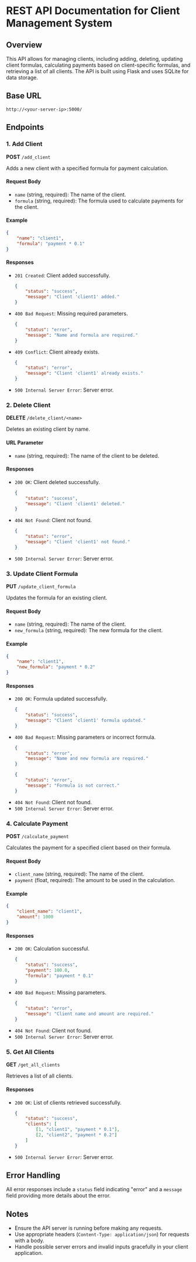 # REST API Documentation for Client Management System

## Overview
This API allows for managing clients, including adding, deleting, updating client formulas, calculating payments based on client-specific formulas, and retrieving a list of all clients. The API is built using Flask and uses SQLite for data storage.

## Base URL
```
http://<your-server-ip>:5000/
```

## Endpoints

### 1. Add Client
**POST** `/add_client`

Adds a new client with a specified formula for payment calculation.

#### Request Body
- `name` (string, required): The name of the client.
- `formula` (string, required): The formula used to calculate payments for the client.

#### Example
```json
{
    "name": "client1",
    "formula": "payment * 0.1"
}
```

#### Responses
- `201 Created`: Client added successfully.
  ```json
  {
      "status": "success",
      "message": "Client 'client1' added."
  }
  ```
- `400 Bad Request`: Missing required parameters.
  ```json
  {
      "status": "error",
      "message": "Name and formula are required."
  }
  ```
- `409 Conflict`: Client already exists.
  ```json
  {
      "status": "error",
      "message": "Client 'client1' already exists."
  }
  ```
- `500 Internal Server Error`: Server error.

### 2. Delete Client
**DELETE** `/delete_client/<name>`

Deletes an existing client by name.

#### URL Parameter
- `name` (string, required): The name of the client to be deleted.

#### Responses
- `200 OK`: Client deleted successfully.
  ```json
  {
      "status": "success",
      "message": "Client 'client1' deleted."
  }
  ```
- `404 Not Found`: Client not found.
  ```json
  {
      "status": "error",
      "message": "Client 'client1' not found."
  }
  ```
- `500 Internal Server Error`: Server error.

### 3. Update Client Formula
**PUT** `/update_client_formula`

Updates the formula for an existing client.

#### Request Body
- `name` (string, required): The name of the client.
- `new_formula` (string, required): The new formula for the client.

#### Example
```json
{
    "name": "client1",
    "new_formula": "payment * 0.2"
}
```

#### Responses
- `200 OK`: Formula updated successfully.
  ```json
  {
      "status": "success",
      "message": "Client 'client1' formula updated."
  }
  ```
- `400 Bad Request`: Missing parameters or incorrect formula.
  ```json
  {
      "status": "error",
      "message": "Name and new formula are required."
  }
  ```
  ```json
  {
      "status": "error",
      "message": "Formula is not correct."
  }
  ```
- `404 Not Found`: Client not found.
- `500 Internal Server Error`: Server error.

### 4. Calculate Payment
**POST** `/calculate_payment`

Calculates the payment for a specified client based on their formula.

#### Request Body
- `client_name` (string, required): The name of the client.
- `payment` (float, required): The amount to be used in the calculation.

#### Example
```json
{
    "client_name": "client1",
    "amount": 1000
}
```

#### Responses
- `200 OK`: Calculation successful.
  ```json
  {
      "status": "success",
      "payment": 100.0,
      "formula": "payment * 0.1"
  }
  ```
- `400 Bad Request`: Missing parameters.
  ```json
  {
      "status": "error",
      "message": "Client name and amount are required."
  }
  ```
- `404 Not Found`: Client not found.
- `500 Internal Server Error`: Server error.

### 5. Get All Clients
**GET** `/get_all_clients`

Retrieves a list of all clients.

#### Responses
- `200 OK`: List of clients retrieved successfully.
  ```json
  {
      "status": "success",
      "clients": [
          [1, "client1", "payment * 0.1"],
          [2, "client2", "payment * 0.2"]
      ]
  }
  ```
- `500 Internal Server Error`: Server error.

## Error Handling
All error responses include a `status` field indicating "error" and a `message` field providing more details about the error.

## Notes
- Ensure the API server is running before making any requests.
- Use appropriate headers (`Content-Type: application/json`) for requests with a body.
- Handle possible server errors and invalid inputs gracefully in your client application.

